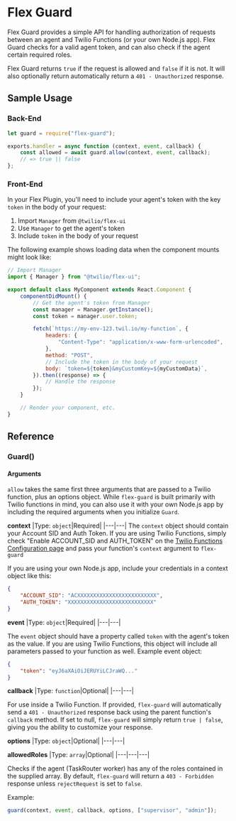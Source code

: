 # Flex Guard

Flex Guard provides a simple API for handling authorization of requests between an agent and Twilio Functions (or your own Node.js app). Flex Guard checks for a valid agent token, and can also check if the agent certain required roles.

Flex Guard returns `true` if the request is allowed and `false` if it is not. It will also optionally return automatically return a `401 - Unauthorized` response.

## Sample Usage

### Back-End

```javascript
let guard = require("flex-guard");

exports.handler = async function (context, event, callback) {
    const allowed = await guard.allow(context, event, callback);
    // => true || false
};
```

### Front-End

In your Flex Plugin, you'll need to include your agent's token with the key `token` in the body of your request:

1. Import `Manager` from `@twilio/flex-ui`
1. Use `Manager` to get the agent's token
1. Include `token` in the body of your request

The following example shows loading data when the component mounts might look like:

```javascript
// Import Manager
import { Manager } from "@twilio/flex-ui";

export default class MyComponent extends React.Component {
    componentDidMount() {
        // Get the agent's token from Manager
        const manager = Manager.getInstance();
        const token = manager.user.token;

        fetch(`https://my-env-123.twil.io/my-function`, {
            headers: {
                "Content-Type": "application/x-www-form-urlencoded",
            },
            method: "POST",
            // Include the token in the body of your request
            body: `token=${token}&myCustomKey=${myCustomData}`,
        }).then((response) => {
            // Handle the response
        });
    }

    // Render your component, etc.
}
```

## Reference

### Guard()

#### Arguments

`allow` takes the same first three arguments that are passed to a Twilio function, plus an options object. While `flex-guard` is built primarily with Twilio functions in mind, you can also use it with your own Node.js app by including the required arguments when you initialize `Guard`.

**context**
|Type: `object`|Required|
|---|---|
The `context` object should contain your Account SID and Auth Token. If you are using Twilio Functions, simply check "Enable ACCOUNT_SID and AUTH_TOKEN" on the [Twilio Functions Configuration page]("https://www.twilio.com/console/functions/configure") and pass your function's `context` argument to `flex-guard`

If you are using your own Node.js app, include your credentials in a context object like this:

```json
{
    "ACCOUNT_SID": "ACXXXXXXXXXXXXXXXXXXXXXXXXX",
    "AUTH_TOKEN": "XXXXXXXXXXXXXXXXXXXXXXXXXXX"
}
```

**event**
|Type: `object`|Required|
|---|---|

The `event` object should have a property called `token` with the agent's token as the value. If you are using Twilio Functions, this object will include all parameters passed to your function as well. Example event object:

```json
{
    "token": "eyJ6aXAiOiJERUYiLCJraWQ..."
}
```

**callback**
|Type: `function`|Optional|
|---|---|

For use inside a Twilio Function. If provided, `flex-guard` will automatically send a `401 - Unauthorized` response back using the parent function's `callback` method. If set to null, `flex-guard` will simply return `true | false`, giving you the ability to customize your response.

**options**
|Type: `object`|Optional|
|---|---|

**allowedRoles**
|Type: `array`|Optional|
|---|---|---|

Checks if the agent (TaskRouter worker) has any of the roles contained in the supplied array. By default, `flex-guard` will return a `403 - Forbidden` response unless `rejectRequest` is set to `false`.

Example:

```javascript
guard(context, event, callback, options, ["supervisor", "admin"]);
```
